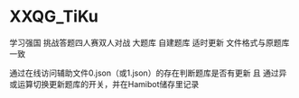 # XXQG_TiKu
学习强国 挑战答题四人赛双人对战 大题库 自建题库 适时更新 文件格式与原题库一致

通过在线访问辅助文件0.json（或1.json）的存在判断题库是否有更新 且
通过异或运算切换更新题库的开关，并在Hamibot储存里记录
